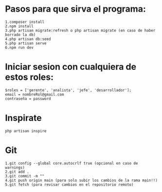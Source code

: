 # Pasos para que sirva el programa:
    1.composer install
    2.npm install
    3.php artisan migrate:refresh o php artisan migrate (en caso de haber borrado la db)
    4.php artisan db:seed 
    5.php artisan serve
    6.npm run dev
# Iniciar sesion con cualquiera de estos roles:
    $roles = ['gerente', 'analista', 'jefe', 'desarrollador'];
    email = nombreRol@gmail.com
    contraseña = password
# Inspirate
    php artisan inspire
# Git
    1.git config --global core.autocrlf true (opcional en caso de warnings)
    2.git add .
    3.git commit -m "" 
    4.git push origin main (para solo subir los cambios de la rama main!!)
    5.git fetch (para revisar cambios en el repositorio remoto) 
